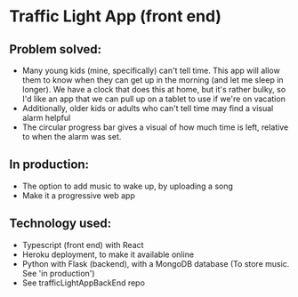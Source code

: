 # Traffic Light App (front end)

## Problem solved:  
- Many young kids (mine, specifically) can't tell time.  This app will allow them to know when they can get up in the morning (and let me sleep in longer).  We have a clock that does this at home, but it's rather bulky, so I'd like an app that we can pull up on a tablet to use if we're on vacation
- Additionally, older kids or adults who can't tell time may find a visual alarm helpful
- The circular progress bar gives a visual of how much time is left, relative to when the alarm was set.

## In production:
- The option to add music to wake up, by uploading a song
- Make it a progressive web app

## Technology used:
- Typescript (front end) with React
- Heroku deployment, to make it available online
- Python with Flask (backend), with a MongoDB database (To store music. See 'in production')
- See trafficLightAppBackEnd repo 

